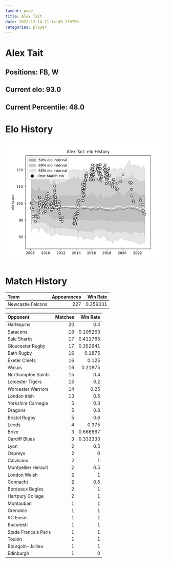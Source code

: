 ```yaml
---  
layout: page  
title: Alex Tait  
date: 2022-12-14 11:14:49.230750  
categories: player  
---
```

# Alex Tait

## Positions: FB, W

## Current elo: 93.0

## Current Percentile: 48.0

# Elo History


![elo history](history_AlexTait.png)
# Match History


| Team              |   Appearances |   Win Rate |
|:------------------|--------------:|-----------:|
| Newcastle Falcons |           227 |   0.359031 |

| Opponent             |   Matches |   Win Rate |
|:---------------------|----------:|-----------:|
| Harlequins           |        20 |   0.4      |
| Saracens             |        19 |   0.105263 |
| Sale Sharks          |        17 |   0.411765 |
| Gloucester Rugby     |        17 |   0.352941 |
| Bath Rugby           |        16 |   0.1875   |
| Exeter Chiefs        |        16 |   0.125    |
| Wasps                |        16 |   0.21875  |
| Northampton Saints   |        15 |   0.4      |
| Leicester Tigers     |        15 |   0.2      |
| Worcester Warriors   |        14 |   0.25     |
| London Irish         |        13 |   0.5      |
| Yorkshire Carnegie   |         5 |   0.3      |
| Dragons              |         5 |   0.8      |
| Bristol Rugby        |         5 |   0.6      |
| Leeds                |         4 |   0.375    |
| Brive                |         3 |   0.666667 |
| Cardiff Blues        |         3 |   0.333333 |
| Lyon                 |         2 |   0.5      |
| Ospreys              |         2 |   0        |
| Calvisano            |         2 |   1        |
| Montpellier Herault  |         2 |   0.5      |
| London Welsh         |         2 |   1        |
| Connacht             |         2 |   0.5      |
| Bordeaux Begles      |         2 |   1        |
| Hartpury College     |         2 |   1        |
| Montauban            |         1 |   1        |
| Grenoble             |         1 |   1        |
| RC Enisei            |         1 |   1        |
| Bucuresti            |         1 |   1        |
| Stade Francais Paris |         1 |   1        |
| Toulon               |         1 |   1        |
| Bourgoin-Jallieu     |         1 |   1        |
| Edinburgh            |         1 |   0        |